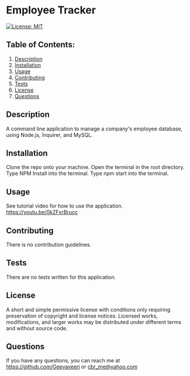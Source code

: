 # Employee Tracker
  [![License: MIT](https://img.shields.io/badge/License-MIT-yellow.svg)](https://opensource.org/licenses/MIT)
  ## Table of Contents:
  1. [Description](#description) 
  2. [Installation](#Installation)
  3. [Usage](#Usage)  
  4. [Contributing](#Contributing)
  5. [Tests](#Tests)
  6. [License](#License)
  7. [Questions](#Questions)


## Description
A command line application to manage a company's employee database, using Node.js, Inquirer, and MySQL. 

## Installation
Clone the repo onto your machine. Open the terminal in the root directory. Type NPM Install into the terminal. Type npm start into the terminal.

## Usage
See tutorial video for how to use the application.
https://youtu.be/0kZFxrBrucc

## Contributing
There is no contribution guidelines.

## Tests
There are no tests written for this application.

## License
A short and simple permissive license with conditions only requiring preservation of copyright and license notices. Licensed works, modifications, and larger works may be distributed under different terms and without source code.

## Questions
If you have any questions, you can reach me at https://github.com/Geevaveeri or cbr_me@yahoo.com
